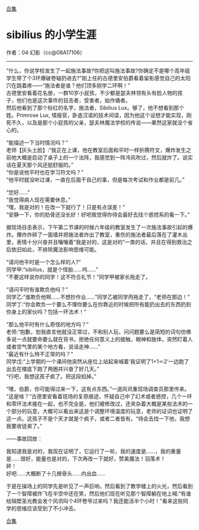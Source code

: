 [合集](../同人目录.md)

# sibilius 的小学生涯
作者：04·幻影（cc@08A17106）

----------

“什么，你说学校发生了一起施法事故?你把这叫施法事故?你确定不是哪个高年级学生带了个3环爆破卷轴扔进去?”刚上任的古德里安伯爵看着留影感觉自己的太阳穴在跳着疼——“施法者是谁？他们顶多刚学二环啊！”   
古德里安看着花名册，一群10岁小屁孩，不少都是瑟夫林领有头有脸人物的孩子，他们也是这次事件的目击者，受害者，始作俑者。  
然后他看到了那个标红的名字，施法者，Sibilius Lux。够了，他不想看到那个姓。Primrose Lux, 情报官，卧底汉诺的技术间谍，因为他这个设想才能实现，刚死不久，以及是那个小屁孩的父亲，瑟夫林魔法学校的传说——果然这家就没个省心的。

“能描述一下当时情况吗？”  
老师【灰头土脸】:“我正在上课，他在教室后面和平时一样折腾符文，爆炸发生之前他大概是启动了桌子上的一个法阵，我感觉到一阵冷风吹过，然后就炸了。说实话在夏天那个风还挺舒服的。”  
“你是说他平时也在学习符文吗？”  
“他平时就没听过课，一直在后面干自己的事，但是每次考试和作业都是前几。”

“您好……”  
“我觉得病人现在需要休息。”  
“嘿，我是对的！在改一下就行了！只是有点误差！”  
“安静一下，你的肋骨还没长好！好吧我觉得你待会最好去找个惑控系的看一下。”

据现场目击表示，下午第二节课的时候六年级的教室发生了一次施法事故引起的爆炸。爆炸炸碎了一面墙并把施法者炸出了教室，重伤的施法者最后落在了灌木丛里，表情十分兴奋并且嚷嚷着“我是对的，这是对的”一类的话，并且在得到救治之后依旧如此，不排除魔法影响思维可能。

“请问他平时是一个怎么样的人?”  
同学甲:“sibilius，就是个怪胎……呜……”  
“不要这样说你的同学！这不符合礼节！”同学甲被家长拖走了。

“请问平时有谁欺负他吗？”  
同学乙:“谁欺负他啊……不想抄作业……”同学乙被同学丙拖走了，“老师在那边！”  
同学丁:“你会欺负一个要么不理你要么在你靠近的时候把所有能扔出去的东西扔到你身上的家伙吗？包括一环法术！”

“那么他平时有什么奇怪的地方吗？”  
老师:“抱歉，恕我直言他就没正常过，不和别人玩，问问题要么是简短的词句仿佛多说一点就要命要么就在背书，拒绝任何意义上的接触，眼神和肢体，突然盯着人或者空气里的某个地方看，说话走神……”  
“最近有什么特不正常的吗？”  
同学戊:“上学期的一个课间他突然从座位上站起来喊着‘我证明了1+1＝2’一边跑了出去在楼底下跑了两圈并兴奋了好几天。”  
“行吧，我想这孩子疯了。把这段掐掉。”

“嘿，伯爵，你可能得过来一下，这有点东西。”一道风讯重现场调查员那里传来。  
“这是啥？”古德里安看着现场的复原痕迹，怀疑自己中了幻术或者惑控，几个一环和零环法术接在一起，也不完全是，他们被修改过，还夹杂着大概是某些法术的一个部分的玩意，大概可以看出来这是个调整环境温度的玩意，老师的证词也证明了这一点。这孩子不是个天才就是个疯子，或者二者皆有。“待会去找一下他，我想我要收徒弟了。”

——事故回放：

我知道我是对的，我现在证明了，它运行了一轮，我的速度是……，我的重量是……很好，能量也是对的，下次再改一下就好，赞美魔法！羽落术！  
砰！  
好吧……大概断了十几根骨头……内出血……

于是在操场上的同学先是听见了一声巨响，然后看到了教学楼上的火光，然后看到了一个智障被炸飞在半空中还在笑，然后他们现在听见那个智障躺在地上喊:“有谁给隔壁圣光教会发个风讯叫个4环卷爷过来吗？我还能活半个小时！”看来这些同学的思维应该受到了不小冲击。

[合集](../同人目录.md)